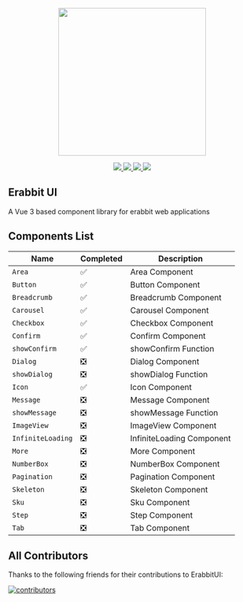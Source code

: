 <p align="center">
  <img width="300px" src="http://erabbit.itheima.net/img/logo.0940ebb5.png">
</p>

<p align="center">
  <a href="https://www.npmjs.org/package/erabbit">
    <img src="https://img.shields.io/npm/v/erabbit.svg" />
  </a>
  <a href="https://github.com/erabbit-dev/erabbit">
    <img src="https://img.shields.io/badge/node-%20%3E%3D%2016-47c219" />
  </a>
  <a href="https://npmcharts.com/compare/erabbit?minimal=true">
    <img src="https://img.shields.io/npm/dm/erabbit.svg" />
  </a>
  <a href="https://codecov.io/gh/erabbit-dev/erabbit-ui">
    <img src="https://codecov.io/gh/erabbit-dev/erabbit-ui/branch/main/graph/badge.svg?token=BKSBO2GLZI"/>
  </a>
  <br>
</p>

## Erabbit UI

A Vue 3 based component library for erabbit web applications

## Components List

| Name              | Completed | Description               |
| ----------------- | --------- | ------------------------- |
| `Area`            | ✅        | Area Component            |
| `Button`          | ✅        | Button Component          |
| `Breadcrumb`      | ✅        | Breadcrumb Component      |
| `Carousel`        | ✅        | Carousel Component        |
| `Checkbox`        | ✅        | Checkbox Component        |
| `Confirm`         | ✅        | Confirm Component         |
| `showConfirm`     | ✅        | showConfirm Function      |
| `Dialog`          | ❎        | Dialog Component          |
| `showDialog`      | ❎        | showDialog Function       |
| `Icon`            | ✅        | Icon Component            |
| `Message`         | ❎        | Message Component         |
| `showMessage`     | ❎        | showMessage Function      |
| `ImageView`       | ❎        | ImageView Component       |
| `InfiniteLoading` | ❎        | InfiniteLoading Component |
| `More`            | ❎        | More Component            |
| `NumberBox`       | ❎        | NumberBox Component       |
| `Pagination`      | ❎        | Pagination Component      |
| `Skeleton`        | ❎        | Skeleton Component        |
| `Sku`             | ❎        | Sku Component             |
| `Step`            | ❎        | Step Component            |
| `Tab`             | ❎        | Tab Component             |

## All Contributors

Thanks to the following friends for their contributions to ErabbitUI:

<a href="https://github.com/erabbit-dev/erabbit-ui/graphs/contributors">
  <img src="https://opencollective.com/erabbit/contributors.svg?width=890&button=false" alt="contributors">
</a>
